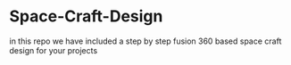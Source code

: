 # Space-Craft-Design
in this repo we have included a step by step fusion 360 based space craft design for your projects
